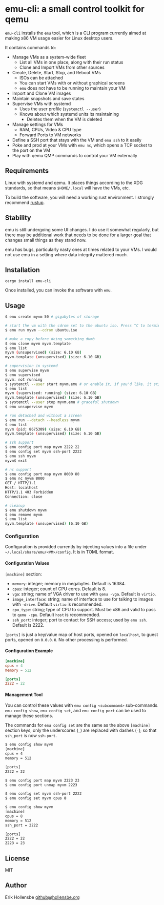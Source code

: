 # emu-cli: a small control toolkit for qemu

`emu-cli` installs the `emu` tool, which is a CLI program currently aimed at making x86 VM usage easier for Linux desktop users.

It contains commands to:

-   Manage VMs as a system-wide fleet
    -   List all VMs in one place, along with their run status
    -   Clone and Import VMs from other sources
-   Create, Delete, Start, Stop, and Reboot VMs
    -   ISOs can be attached
    -   You can start VMs with or without graphical screens
    -   `emu` does not have to be running to maintain your VM
-   Import and Clone VM images
-   Maintain snapshots and save states
-   Supervise VMs with systemd
    -   Uses the user profile (`systemctl --user`)
    -   Knows about which systemd units its maintaining
        -   Deletes them when the VM is deleted
-   Manage settings for VMs
    -   RAM, CPUs, Video & CPU type
    -   Forward Ports to VM networks
-   Define a SSH port that stays with the VM and `emu ssh` to it easily
-   Poke and prod at your VMs with `emu nc`, which opens a TCP socket to the port on the VM
-   Play with qemu QMP commands to control your VM externally

## Requirements

Linux with systemd and qemu. It places things according to the XDG standards, so that means `$HOME/.local` will have the VMs, etc.

To build the software, you will need a working rust environment. I strongly recommend [rustup](https://rustup.rs).

## Stability

emu is still undergoing some UI changes. I do use it somewhat regularly, but there may be additional work that needs to be done for a larger goal that changes small things as they stand now.

emu has bugs, particularly nasty ones at times related to your VMs. I would not use emu in a setting where data integrity mattered much.

## Installation

```
cargo install emu-cli
```

Once installed, you can invoke the software with `emu`.

## Usage

```bash
$ emu create myvm 50 # gigabytes of storage

# start the vm with the cdrom set to the ubuntu iso. Press ^C to terminate the vm.
$ emu run myvm --cdrom ubuntu.iso

# make a copy before doing something dumb
$ emu clone myvm myvm.template
$ emu list
myvm (unsupervised) (size: 6.10 GB)
myvm.template (unsupervised) (size: 6.10 GB)

# supervision in systemd
$ emu supervise myvm
$ emu supervised
myvm: not running
$ systemctl --user start myvm.emu # or enable it, if you'd like. it sticks to your login session.
$ emu list
myvm (supervised: running) (size: 6.10 GB)
myvm.template (unsupervised) (size: 6.10 GB)
$ systemctl --user stop myvm.emu # graceful shutdown
$ emu unsupervise myvm

# run detached and without a screen
$ emu run --detach --headless myvm
$ emu list
myvm (pid: 8675309) (size: 6.10 GB)
myvm.template (unsupervised) (size: 6.10 GB)

# ssh support
$ emu config port map myvm 2222 22
$ emu config set myvm ssh-port 2222
$ emu ssh myvm
myvm$ exit

# nc support
$ emu config port map myvm 8000 80
$ emu nc myvm 8000
GET / HTTP/1.1
Host: localhost
HTTP/1.1 403 Forbidden
Connection: close

# cleanup
$ emu shutdown myvm
$ emu remove myvm
$ emu list
myvm.template (unsupervised) (6.10 GB)
```

### Configuration

Configuration is provided currently by injecting values into a file under
`~/.local/share/emu/<VM>/config`. It is in TOML format.

#### Configuration Values

`[machine]` section:

-   `memory`: integer; memory in megabytes. Default is 16384.
-   `cpus`: integer; count of CPU cores. Default is 8.
-   `vga`: string; name of VGA driver to use with `qemu -vga`. Default is `virtio`.
-   `image_interface`: string; name of interface to use for talking to images with `-drive`. Default `virtio` is recommended.
-   `cpu_type`: string; type of CPU to support. Must be x86 and valid to pass to `qemu -cpu`. Default `host` is recommended.
-   `ssh_port`: integer; port to contact for SSH access; used by `emu ssh`. Default is 2222.

`[ports]` is just a key/value map of host ports, opened on `localhost`, to guest ports, opened on `0.0.0.0`. No other processing is performed.

#### Configuration Example

```toml
[machine]
cpus = 4
memory = 512

[ports]
2222 = 22
```

#### Management Tool

You can control these values with `emu config <subcommand>` sub-commands. `emu config show`, `emu config set`, and `emu config port` can be used to manage these sections.

The commands for `emu config set` are the same as the above `[machine]` section keys, only the underscores (`_`) are replaced with dashes (`-`); so that `ssh_port` is now `ssh-port`.

```bash
$ emu config show myvm
[machine]
cpus = 4
memory = 512

[ports]
2222 = 22

$ emu config port map myvm 2223 23
$ emu config port unmap myvm 2223

$ emu config set myvm ssh-port 2222
$ emu config set myvm cpus 8

$ emu config show myvm
[machine]
cpus = 8
memory = 512
ssh_port = 2222

[ports]
2222 = 22
2223 = 23
```

## License

MIT

## Author

Erik Hollensbe <github@hollensbe.org>
